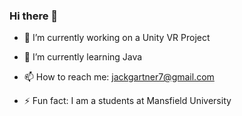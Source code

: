 ### Hi there 👋



- 🔭  I’m currently working on a Unity VR Project

- 🌱  I’m currently learning Java

- 📫  How to reach me: jackgartner7@gmail.com

- ⚡  Fun fact: I am a students at Mansfield University

